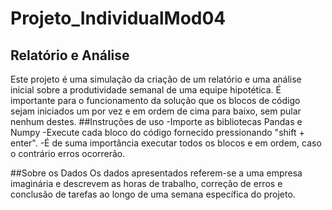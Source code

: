 # Projeto_IndividualMod04
## Relatório e Análise

Este projeto é uma simulação da criação de um relatório e uma análise inicial sobre  a produtividade semanal de uma equipe hipotética.
É importante para o funcionamento da solução que os blocos de código sejam iniciados um por vez e em ordem de cima para baixo, sem pular nenhum destes.
##Instruções de uso
-Importe as bibliotecas Pandas e Numpy
-Execute cada bloco do código fornecido  pressionando "shift + enter".
-É de suma importância executar todos os blocos e em ordem, caso o contrário erros ocorrerão.

##Sobre os Dados
Os dados apresentados referem-se a uma empresa imaginária e descrevem as horas de trabalho, correção de erros e conclusão de tarefas ao longo de uma semana específica do projeto.
